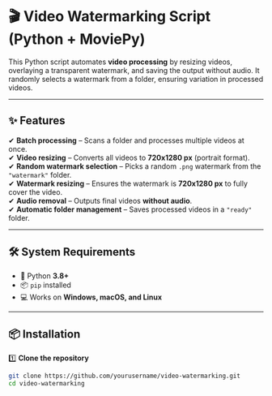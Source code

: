 # 🎬 Video Watermarking Script (Python + MoviePy)

This Python script automates **video processing** by resizing videos, overlaying a transparent watermark, and saving the output without audio. It randomly selects a watermark from a folder, ensuring variation in processed videos.

---

## ✨ Features  
✔ **Batch processing** – Scans a folder and processes multiple videos at once.  
✔ **Video resizing** – Converts all videos to **720x1280 px** (portrait format).  
✔ **Random watermark selection** – Picks a random `.png` watermark from the `"watermark"` folder.  
✔ **Watermark resizing** – Ensures the watermark is **720x1280 px** to fully cover the video.  
✔ **Audio removal** – Outputs final videos **without audio**.  
✔ **Automatic folder management** – Saves processed videos in a `"ready"` folder.  

---

## 🛠 System Requirements  

- 🐍 Python **3.8+**  
- 📦 `pip` installed  
- 💻 Works on **Windows, macOS, and Linux**  

---

## 📦 Installation  

1️⃣ **Clone the repository**  
```bash
git clone https://github.com/yourusername/video-watermarking.git
cd video-watermarking

